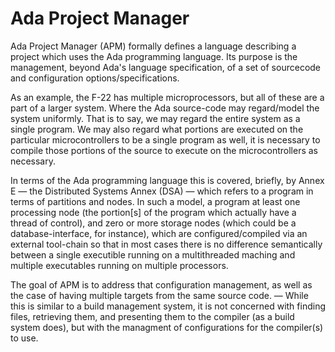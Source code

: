 # Ada Project Manager

Ada Project Manager (APM) formally defines a language describing a project which uses the Ada programming language. Its purpose is the management, beyond Ada's language specification, of a set of sourcecode and configuration options/specifications.

As an example, the F-22 has multiple microprocessors, but all of these are a part of a larger system. Where the Ada source-code may regard/model the system uniformly. That is to say, we may regard the entire system as a single program. We may also regard what portions are executed on the particular microcontrollers to be a single program as well, it is necessary to compile those portions of the source to execute on the microcontrollers as necessary. 

In terms of the Ada programming language this is covered, briefly, by Annex E — the Distributed Systems Annex (DSA) — which refers to a program in terms of partitions and nodes. In such a model, a program at least one processing node (the portion[s] of the program which actually have a thread of control), and zero or more storage nodes (which could be a database-interface, for instance), which are configured/compiled via an external tool-chain so that in most cases there is no difference semantically between a single executible running on a multithreaded maching and multiple executables running on multiple processors.

The goal of APM is to address that configuration management, as well as the case of having multiple targets from the same source code. — While this is similar to a build management system, it is not concerned with finding files, retrieving them, and presenting them to the compiler (as a build system does), but with the managment of configurations for the compiler(s) to use.